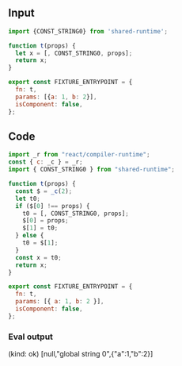 
## Input

```javascript
import {CONST_STRING0} from 'shared-runtime';

function t(props) {
  let x = [, CONST_STRING0, props];
  return x;
}

export const FIXTURE_ENTRYPOINT = {
  fn: t,
  params: [{a: 1, b: 2}],
  isComponent: false,
};

```

## Code

```javascript
import _r from "react/compiler-runtime";
const { c: _c } = _r;
import { CONST_STRING0 } from "shared-runtime";

function t(props) {
  const $ = _c(2);
  let t0;
  if ($[0] !== props) {
    t0 = [, CONST_STRING0, props];
    $[0] = props;
    $[1] = t0;
  } else {
    t0 = $[1];
  }
  const x = t0;
  return x;
}

export const FIXTURE_ENTRYPOINT = {
  fn: t,
  params: [{ a: 1, b: 2 }],
  isComponent: false,
};

```
      
### Eval output
(kind: ok) [null,"global string 0",{"a":1,"b":2}]